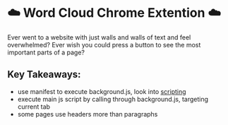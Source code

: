 # ☁️ Word Cloud Chrome Extention ☁️

Ever went to a website with just walls and walls of text and feel overwhelmed? Ever wish you could press a button to see the most important parts of a page?

## Key Takeaways:
- use manifest to execute background.js, look into <a href ="https://developer.chrome.com/docs/extensions/reference/scripting/">scripting</a> <br>
- execute main js script by calling through background.js, targeting current tab <br>
- some pages use headers more than paragraphs

